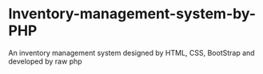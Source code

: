 # Inventory-management-system-by-PHP
 An inventory management system designed by HTML, CSS, BootStrap and developed by raw php
